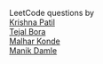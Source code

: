 LeetCode questions by
<br>
[Krishna Patil](https://github.com/krishnapatil28113)
<br>
[Tejal Bora](https://github.com/tejalbora)
<br>
[Malhar Konde](https://github.com/mallhok)
<br>
[Manik Damle](https://github.com/manikdamle)
